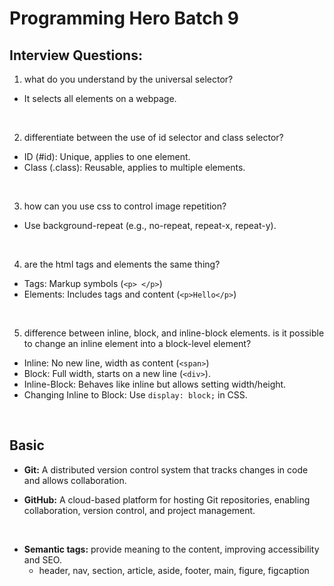 # Programming Hero Batch 9

## Interview Questions:
1. what do you understand by the universal selector?
- It selects all elements on a webpage.

<br>

2. differentiate between the use of id selector and class selector?
- ID (#id): Unique, applies to one element.
- Class (.class): Reusable, applies to multiple elements.

<br>

3. how can you use css to control image repetition?
- Use background-repeat (e.g., no-repeat, repeat-x, repeat-y).

<br>

4. are the html tags and elements the same thing?
- Tags: Markup symbols (```<p> </p>```)
- Elements: Includes tags and content (```<p>Hello</p>```)

<br>

5. difference between inline, block, and inline-block elements. is it possible to change an inline element into a block-level element?
- Inline: No new line, width as content (```<span>```)
- Block: Full width, starts on a new line (```<div>```).
- Inline-Block: Behaves like inline but allows setting width/height.
- Changing Inline to Block: Use ```display: block;``` in CSS.

<br>


## Basic
- <b>Git:</b> A distributed version control system that tracks changes in code and allows collaboration.

- <b>GitHub:</b> A cloud-based platform for hosting Git repositories, enabling collaboration, version control, and project management.

<br>

- <b>Semantic tags:</b> provide meaning to the content, improving accessibility and SEO.
    - header, nav, section, article, aside, footer, main, figure, figcaption
